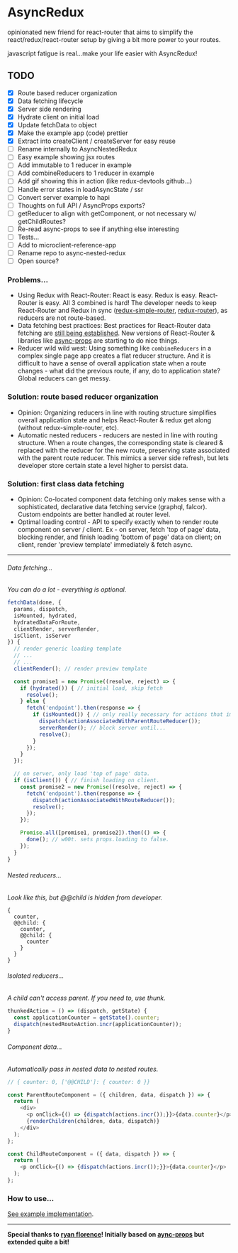 # AsyncRedux

opinionated new friend for react-router that aims to simplify
the react/redux/react-router setup by giving a bit more power to your routes.

javascript fatigue is real...make your life easier with AsyncRedux!

## TODO
- [x] Route based reducer organization
- [x] Data fetching lifecycle
- [x] Server side rendering
- [x] Hydrate client on initial load
- [x] Update fetchData to object
- [x] Make the example app (code) prettier
- [x] Extract into createClient / createServer for easy reuse
- [ ] Rename internally to AsyncNestedRedux
- [ ] Easy example showing jsx routes
- [ ] Add immutable to 1 reducer in example
- [ ] Add combineReducers to 1 reducer in example
- [ ] Add gif showing this in action (like redux-devtools github...)
- [ ] Handle error states in loadAsyncState / ssr
- [ ] Convert server example to hapi
- [ ] Thoughts on full API / AsyncProps exports?
- [ ] getReducer to align with getComponent, or not necessary w/ getChildRoutes?
- [ ] Re-read async-props to see if anything else interesting
- [ ] Tests...
- [ ] Add to microclient-reference-app
- [ ] Rename repo to async-nested-redux
- [ ] Open source?

### Problems...

- Using Redux with React-Router: React is easy. Redux is easy. React-Router is easy. All 3 combined is hard! The developer needs to keep React-Router and Redux in sync ([redux-simple-router](https://github.com/rackt/redux-simple-router), [redux-router](https://github.com/acdlite/redux-router)), as reducers are not route-based.
- Data fetching best practices: Best practices for React-Router data fetching are [still being established](https://github.com/rackt/react-router/issues/2638). New versions of React-Router & libraries like [async-props](https://github.com/rackt/async-props) are starting to do nice things.
- Reducer wild wild west: Using something like ```combineReducers``` in a complex single page app creates a flat reducer structure. And it is difficult to have a sense of overall application state when a route changes - what did the previous route, if any, do to application state? Global reducers can get messy.

### Solution: route based reducer organization

- Opinion: Organizing reducers in line with routing structure simplifies overall application state and helps React-Router & redux get along (without redux-simple-router, etc).
- Automatic nested reducers - reducers are nested in line with routing structure. When a route changes, the corresponding state is cleared & replaced with the reducer for the new route, preserving state associated with the parent route reducer. This mimics a server side refresh, but lets developer store certain state a level higher to persist data.

### Solution: first class data fetching

- Opinion: Co-located component data fetching only makes sense with a sophisticated, declarative data fetching service (graphql, falcor). Custom endpoints are better handled at router level.
- Optimal loading control - API to specify exactly when to render route component on server / client. Ex - on server, fetch 'top of page' data, blocking render, and finish loading 'bottom of page' data on client; on client, render 'preview template' immediately & fetch async.

---

###### Data fetching...
*You can do a lot - everything is optional.*
```javascript
fetchData(done, {
  params, dispatch,
  isMounted, hydrated,
  hydratedDataForRoute,
  clientRender, serverRender,
  isClient, isServer
}) {
  // render generic loading template
  // ...
  // ...
  clientRender(); // render preview template

  const promise1 = new Promise((resolve, reject) => {
    if (hydrated()) { // initial load, skip fetch
      resolve();
    } else {
      fetch('endpoint').then(response => {
        if (isMounted()) { // only really necessary for actions that impact parent
          dispatch(actionAssociatedWithParentRouteReducer());
          serverRender(); // block server until...
          resolve();
        }
      });
    }
  });

  // on server, only load 'top of page' data.
  if (isClient()) { // finish loading on client.
    const promise2 = new Promise((resolve, reject) => {
      fetch('endpoint').then(response => {
        dispatch(actionAssociatedWithRouteReducer());
        resolve();
      });
    });

    Promise.all([promise1, promise2]).then(() => {
      done(); // w00t. sets props.loading to false.
    });
  }
}
```

###### Nested reducers...
*Look like this, but @@child is hidden from developer.*
```
{
  counter,
  @@child: {
    counter,
    @@child: {
      counter
    }
  }
}
```

###### Isolated reducers...
*A child can't access parent. If you need to, use thunk.*
```javascript
thunkedAction = () => (dispatch, getState) {
  const applicationCounter = getState().counter;
  dispatch(nestedRouteAction.incr(applicationCounter));
}
```

###### Component data...
*Automatically pass in nested data to nested routes.*
```javascript
// { counter: 0, ['@@CHILD']: { counter: 0 }}

const ParentRouteComponent = ({ children, data, dispatch }) => {
  return (
    <div>
      <p onClick={() => {dispatch(actions.incr());}}>{data.counter}</p>
      {renderChildren(children, data, dispatch)}
    </div>
  );
};

const ChildRouteComponent = ({ data, dispatch }) => {
  return (
    <p onClick={() => {dispatch(actions.incr());}}>{data.counter}</p>
  );
};
```

### How to use...
[See example implementation](tree/master/example).

---

**Special thanks to [ryan florence](https://github.com/ryanflorence)! Initially based on [aync-props](https://github.com/rackt/async-props) but extended quite a bit!**
